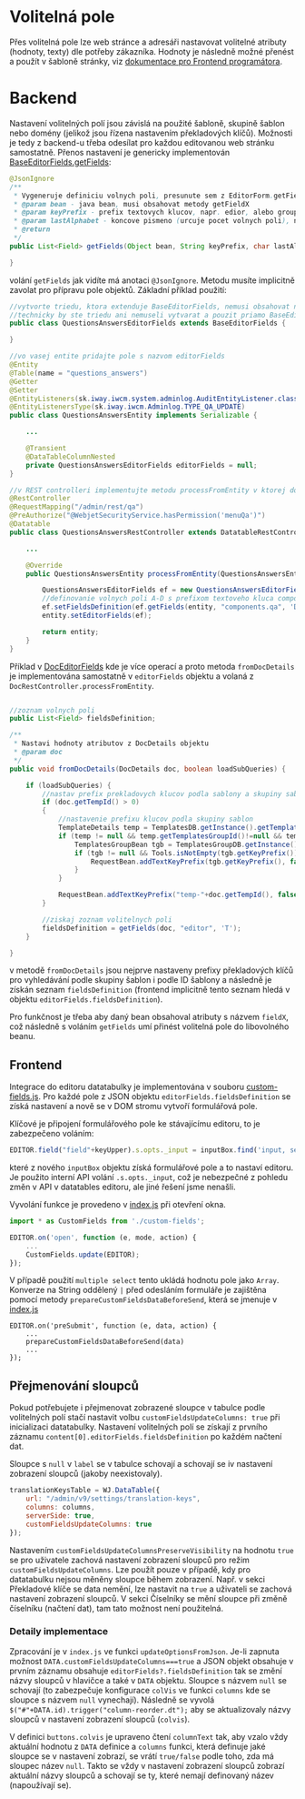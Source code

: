 # Volitelná pole

Přes volitelná pole lze web stránce a adresáři nastavovat volitelné atributy (hodnoty, texty) dle potřeby zákazníka. Hodnoty je následně možné přenést a použít v šabloně stránky, viz [dokumentace pro Frontend programátora](../../frontend/webpages/customfields/README.md).

# Backend

Nastavení volitelných polí jsou závislá na použité šabloně, skupině šablon nebo domény (jelikož jsou řízena nastavením překladových klíčů). Možnosti je tedy z backend-u třeba odesílat pro každou editovanou web stránku samostatně. Přenos nastavení je genericky implementován [BaseEditorFields.getFields](../../../src/main/java/sk/iway/iwcm/system/datatable/BaseEditorFields.java):

```java
@JsonIgnore
/**
 * Vygeneruje definiciu volnych poli, presunute sem z EditorForm.getFields() pre moznost pouzitia aj v inych DT ako webpages
 * @param bean - java bean, musi obsahovat metody getFieldX
 * @param keyPrefix - prefix textovych klucov, napr. edior, alebo groupedit, nasledne sa hladaju kluce keyPrefix.field_X a keyPrefix.field_X.type
 * @param lastAlphabet - koncove pismeno (urcuje pocet volnych poli), nap. T aleb D
 * @return
 */
public List<Field> getFields(Object bean, String keyPrefix, char lastAlphabet) {

}
```

volání `getFields` jak vidíte má anotaci `@JsonIgnore`. Metodu musíte implicitně zavolat pro přípravu pole objektů. Základní příklad použití:

```java
//vytvorte triedu, ktora extenduje BaseEditorFields, nemusi obsahovat nic dalsie (ak nepotrebujete v editore dodatocne polia)
//technicky by ste triedu ani nemuseli vytvarat a pouzit priamo BaseEditorFields vo vasej QuestionsAnswersEntity
public class QuestionsAnswersEditorFields extends BaseEditorFields {

}

//vo vasej entite pridajte pole s nazvom editorFields
@Entity
@Table(name = "questions_answers")
@Getter
@Setter
@EntityListeners(sk.iway.iwcm.system.adminlog.AuditEntityListener.class)
@EntityListenersType(sk.iway.iwcm.Adminlog.TYPE_QA_UPDATE)
public class QuestionsAnswersEntity implements Serializable {

    ...

	@Transient
    @DataTableColumnNested
	private QuestionsAnswersEditorFields editorFields = null;
}

//v REST controlleri implementujte metodu processFromEntity v ktorej doplnite do editorFields definiciu poli
@RestController
@RequestMapping("/admin/rest/qa")
@PreAuthorize("@WebjetSecurityService.hasPermission('menuQa')")
@Datatable
public class QuestionsAnswersRestController extends DatatableRestControllerV2<QuestionsAnswersEntity, Long> {

    ...

    @Override
    public QuestionsAnswersEntity processFromEntity(QuestionsAnswersEntity entity, ProcessItemAction action) {

        QuestionsAnswersEditorFields ef = new QuestionsAnswersEditorFields();
        //definovanie volnych poli A-D s prefixom textoveho kluca components.qa
        ef.setFieldsDefinition(ef.getFields(entity, "components.qa", 'D'));
        entity.setEditorFields(ef);

        return entity;
    }
}
```

Příklad v [DocEditorFields](../../../src/main/java/sk/iway/iwcm/doc/DocEditorFields.java) kde je více operací a proto metoda `fromDocDetails` je implementována samostatně v `editorFields` objektu a volaná z `DocRestController.processFromEntity`.

```java

//zoznam volnych poli
public List<Field> fieldsDefinition;

/**
 * Nastavi hodnoty atributov z DocDetails objektu
 * @param doc
 */
public void fromDocDetails(DocDetails doc, boolean loadSubQueries) {

    if (loadSubQueries) {
        //nastav prefix prekladovych klucov podla sablony a skupiny sablon
        if (doc.getTempId() > 0)
        {
            //nastavenie prefixu klucov podla skupiny sablon
            TemplateDetails temp = TemplatesDB.getInstance().getTemplate(doc.getTempId());
            if (temp != null && temp.getTemplatesGroupId()!=null && temp.getTemplatesGroupId().longValue() > 0) {
                TemplatesGroupBean tgb = TemplatesGroupDB.getInstance().getById(temp.getTemplatesGroupId());
                if (tgb != null && Tools.isNotEmpty(tgb.getKeyPrefix())) {
                    RequestBean.addTextKeyPrefix(tgb.getKeyPrefix(), false);
                }
            }

            RequestBean.addTextKeyPrefix("temp-"+doc.getTempId(), false);
        }

        //ziskaj zoznam volitelnych poli
        fieldsDefinition = getFields(doc, "editor", 'T');
    }

}
```

v metodě `fromDocDetails` jsou nejprve nastaveny prefixy překladových klíčů pro vyhledávání podle skupiny šablon i podle ID šablony a následně je získán seznam `fieldsDefinition` (frontend implicitně tento seznam hledá v objektu `editorFields.fieldsDefinition`).

Pro funkčnost je třeba aby daný bean obsahoval atributy s názvem `fieldX`, což následně s voláním `getFields` umí přinést volitelná pole do libovolného beanu.

## Frontend

Integrace do editoru datatabulky je implementována v souboru [custom-fields.js](../../../src/main/webapp/admin/v9/npm_packages/webjetdatatables/custom-fields.js). Pro každé pole z JSON objektu `editorFields.fieldsDefinition` se získá nastavení a nově se v DOM stromu vytvoří formulářová pole.

Klíčové je připojení formulářového pole ke stávajícímu editoru, to je zabezpečeno voláním:

```javascript
EDITOR.field("field"+keyUpper).s.opts._input = inputBox.find('input, select');
```

které z nového `inputBox` objektu získá formulářové pole a to nastaví editoru. Je použito interní API volání `.s.opts._input`, což je nebezpečné z pohledu změn v API v datatables editoru, ale jiné řešení jsme nenašli.

Vyvolání funkce je provedeno v [index.js](../../../src/main/webapp/admin/v9/npm_packages/webjetdatatables/index.js) při otevření okna.

```javascript
import * as CustomFields from './custom-fields';

EDITOR.on('open', function (e, mode, action) {
    ...
    CustomFields.update(EDITOR);
});
```

V případě použití `multiple select` tento ukládá hodnotu pole jako `Array`. Konverze na String oddělený `|` před odesláním formuláře je zajištěna pomocí metody `prepareCustomFieldsDataBeforeSend`, která se jmenuje v [index.js](../../../src/main/webapp/admin/v9/npm_packages/webjetdatatables/index.js)

```
EDITOR.on('preSubmit', function (e, data, action) {
    ...
    prepareCustomFieldsDataBeforeSend(data)
    ...
});
```

## Přejmenování sloupců

Pokud potřebujete i přejmenovat zobrazené sloupce v tabulce podle volitelných polí stačí nastavit volbu `customFieldsUpdateColumns: true` při inicializaci datatabulky. Nastavení volitelných polí se získají z prvního záznamu `content[0].editorFields.fieldsDefinition` po každém načtení dat.

Sloupce s `null` v `label` se v tabulce schovají a schovají se iv nastavení zobrazení sloupců (jakoby neexistovaly).

```javascript
translationKeysTable = WJ.DataTable({
    url: "/admin/v9/settings/translation-keys",
    columns: columns,
    serverSide: true,
    customFieldsUpdateColumns: true
});
```

Nastavením `customFieldsUpdateColumnsPreserveVisibility` na hodnotu `true` se pro uživatele zachová nastavení zobrazení sloupců pro režim `customFieldsUpdateColumns`. Lze použít pouze v případě, kdy pro datatabulku nejsou měněny sloupce během zobrazení. Např. v sekci Překladové klíče se data nemění, lze nastavit na `true` a uživateli se zachová nastavení zobrazení sloupců. V sekci Číselníky se mění sloupce při změně číselníku (načtení dat), tam tato možnost není použitelná.

### Detaily implementace

Zpracování je v `index.js` ve funkci `updateOptionsFromJson`. Je-li zapnuta možnost `DATA.customFieldsUpdateColumns===true` a JSON objekt obsahuje v prvním záznamu obsahuje `editorFields?.fieldsDefinition` tak se změní názvy sloupců v hlavičce a také v `DATA` objektu. Sloupce s názvem `null` se schovají (to zabezpečuje konfigurace `colVis` ve funkci `columns` kde se sloupce s názvem `null` vynechají). Následně se vyvolá `$("#"+DATA.id).trigger("column-reorder.dt");` aby se aktualizovaly názvy sloupců v nastavení zobrazení sloupců (`colvis`).

V definici `buttons.colvis` je upraveno čtení `columnText` tak, aby vzalo vždy aktuální hodnotu z `DATA` definice a `columns` funkci, která definuje jaké sloupce se v nastavení zobrazí, se vrátí `true/false` podle toho, zda má sloupec název `null`. Takto se vždy v nastavení zobrazení sloupců zobrazí aktuální názvy sloupců a schovají se ty, které nemají definovaný název (napoužívají se).
